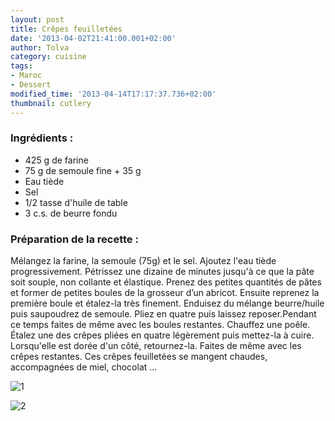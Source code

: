 ```yaml
---
layout: post
title: Crêpes feuilletées
date: '2013-04-02T21:41:00.001+02:00'
author: Tolva
category: cuisine
tags:
- Maroc
- Dessert
modified_time: '2013-04-14T17:17:37.736+02:00'
thumbnail: cutlery
---
```


### Ingrédients :

- 425 g de farine
- 75 g de semoule fine + 35 g
- Eau tiède
- Sel
- 1/2 tasse d'huile de table
- 3 c.s. de beurre fondu

### Préparation de la recette :

Mélangez la farine, la semoule (75g) et le sel. Ajoutez l'eau tiède progressivement. Pétrissez une dizaine de minutes jusqu'à ce que la pâte soit souple, non collante et élastique. Prenez des petites quantités de pâtes et former de petites boules de la grosseur d’un abricot. Ensuite reprenez la première boule et étalez-la très finement. Enduisez du mélange beurre/huile puis saupoudrez de semoule. Pliez en quatre puis laissez reposer.Pendant ce temps faites de même avec les boules restantes. Chauffez une poêle. Étalez une des crêpes pliées en quatre légèrement puis mettez-la à cuire. Lorsqu'elle est dorée d'un côté, retournez-la. Faites de même avec les crêpes restantes. Ces crêpes feuilletées se mangent chaudes, accompagnées de miel, chocolat ...

![1](https://lh6.googleusercontent.com/-zHDb95iAOYs/UVs0e1HrMGI/AAAAAAAAGmg/iBpxukFOcBs/s640/blogger-image--299859557.jpg)

![2](https://lh3.googleusercontent.com/-n9DnwjZLduM/UVs0btOR0eI/AAAAAAAAGmY/l5PEDbtsdTw/s640/blogger-image--452166.jpg)
